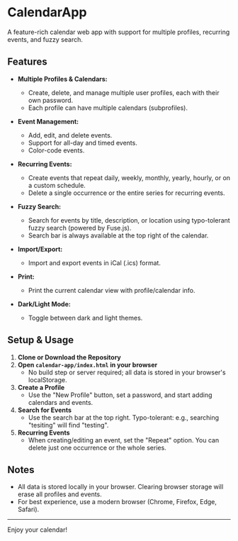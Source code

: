 # CalendarApp

A feature-rich calendar web app with support for multiple profiles, recurring events, and fuzzy search.

## Features

- **Multiple Profiles & Calendars:**
  - Create, delete, and manage multiple user profiles, each with their own password.
  - Each profile can have multiple calendars (subprofiles).

- **Event Management:**
  - Add, edit, and delete events.
  - Support for all-day and timed events.
  - Color-code events.

- **Recurring Events:**
  - Create events that repeat daily, weekly, monthly, yearly, hourly, or on a custom schedule.
  - Delete a single occurrence or the entire series for recurring events.

- **Fuzzy Search:**
  - Search for events by title, description, or location using typo-tolerant fuzzy search (powered by Fuse.js).
  - Search bar is always available at the top right of the calendar.

- **Import/Export:**
  - Import and export events in iCal (.ics) format.

- **Print:**
  - Print the current calendar view with profile/calendar info.

- **Dark/Light Mode:**
  - Toggle between dark and light themes.

## Setup & Usage

1. **Clone or Download the Repository**
2. **Open `calendar-app/index.html` in your browser**
   - No build step or server required; all data is stored in your browser's localStorage.
3. **Create a Profile**
   - Use the "New Profile" button, set a password, and start adding calendars and events.
4. **Search for Events**
   - Use the search bar at the top right. Typo-tolerant: e.g., searching "tesiting" will find "testing".
5. **Recurring Events**
   - When creating/editing an event, set the "Repeat" option. You can delete just one occurrence or the whole series.

## Notes
- All data is stored locally in your browser. Clearing browser storage will erase all profiles and events.
- For best experience, use a modern browser (Chrome, Firefox, Edge, Safari).

---

Enjoy your calendar!
